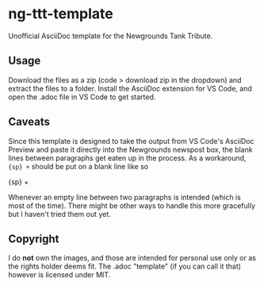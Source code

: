 # ng-ttt-template
Unofficial AsciiDoc template for the Newgrounds Tank Tribute.

## Usage

Download the files as a zip (code > download zip in the dropdown) and extract the files to a folder. Install the AsciiDoc extension for VS Code, and open the .adoc file in VS Code to get started.

## Caveats

Since this template is designed to take the output from VS Code's AsciiDoc Preview and paste it directly into the Newgrounds newspost box, the blank lines between paragraphs get eaten up in the process. As a workaround, `{sp} +` should be put on a blank line like so

{sp} +

Whenever an empty line between two paragraphs is intended (which is most of the time). There might be other ways to handle this more gracefully but I haven't tried them out yet.

## Copyright

I do **not** own the images, and those are intended for personal use only or as the rights holder deems fit. The .adoc "template" (if you can call it that) however is licensed under MIT.
